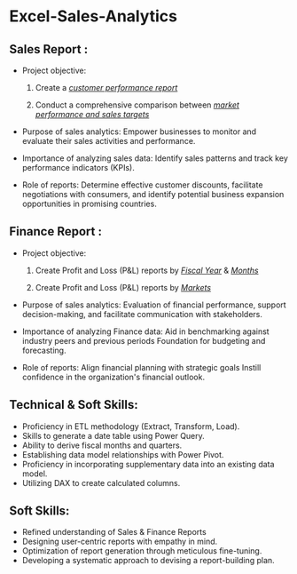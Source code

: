 # Excel-Sales-Analytics
## Sales Report :


- Project objective: 

    1. Create a _[customer performance report](https://github.com/SMIT299/Excel-Sales-Analytics/blob/main/Customer%20Performance%20Report.pdf)_ 

    2. Conduct a comprehensive comparison between _[market performance and sales targets](https://github.com/SMIT299/Excel-Sales-Analytics/blob/main/Market%20Performance%20vs%20Target%20Report.pdf)_

- Purpose of sales analytics: Empower businesses to monitor and evaluate their sales activities and performance.

- Importance of analyzing sales data: Identify sales patterns and track key performance indicators (KPIs).

- Role of reports: Determine effective customer discounts, facilitate negotiations with consumers, and identify potential business expansion opportunities in promising countries.


## Finance Report :

- Project objective: 

    1. Create Profit and Loss (P&L) reports by _[Fiscal Year](https://github.com/SMIT299/Excel-Sales-Analytics/blob/main/P%26L%20Statement%20by%20Fiscal%20Year.pdf)_ & _[Months](https://github.com/SMIT299/Excel-Sales-Analytics/blob/main/P%26L%20Statement%20by%20Months.pdf)_ 

   2. Create Profit and Loss (P&L) reports by _[Markets](https://github.com/SMIT299/Excel-Sales_Analysis/blob/main/P%26L%20Statement%20by%20Markets.pdf)_

- Purpose of sales analytics: Evaluation of financial performance, support decision-making, and facilitate communication with stakeholders.

- Importance of analyzing Finance data: Aid in benchmarking against industry peers and previous periods Foundation for budgeting and forecasting.

- Role of reports: Align financial planning with strategic goals Instill confidence in the organization's financial outlook.


## Technical & Soft Skills:
- 	Proficiency in ETL methodology (Extract, Transform, Load).
- 	Skills to generate a date table using Power Query.
- 	Ability to derive fiscal months and quarters.
- 	Establishing data model relationships with Power Pivot.
- 	Proficiency in incorporating supplementary data into an existing data model.
- 	Utilizing DAX to create calculated columns.

## Soft Skills:
- 	Refined understanding of Sales & Finance Reports
- 	Designing user-centric reports with empathy in mind.
- 	Optimization of report generation through meticulous fine-tuning.
- 	Developing a systematic approach to devising a report-building plan.


